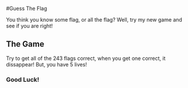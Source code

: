 #Guess The Flag

You think you know some flag, or all the flag? Well, try my new game and see if you are right! 

## The Game

Try to get all of the 243 flags correct, when you get one correct, it dissappear! 
But, you have 5 lives!

### Good Luck! 